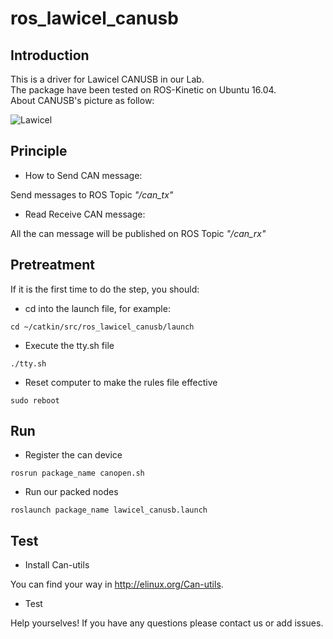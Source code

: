 # ros_lawicel_canusb 
## Introduction  
This is a driver for Lawicel CANUSB in our Lab.   
The package have been tested on ROS-Kinetic on Ubuntu 16.04.  
About CANUSB's picture as follow:

![Lawicel](http://www.can232.com/wp-content/uploads/2013/01/Header_1.jpg "Lawicel")

## Principle 
- How to Send CAN message:   

Send messages to ROS Topic *"/can_tx"*  
- Read Receive CAN message:   

All the can message will be published on ROS Topic *"/can_rx"*  

## Pretreatment
If it is the first time to do the step, you should:
- cd into the launch file, for example:
```
cd ~/catkin/src/ros_lawicel_canusb/launch
```
- Execute the tty.sh file
```
./tty.sh
```
- Reset computer to make the rules file effective
```
sudo reboot
```

## Run  
- Register the can device
```
rosrun package_name canopen.sh
```
- Run our packed nodes
```
roslaunch package_name lawicel_canusb.launch
```

## Test  
- Install Can-utils   

You can find your way in http://elinux.org/Can-utils. 

- Test  

Help yourselves! If you have any questions please contact us or add issues. 


